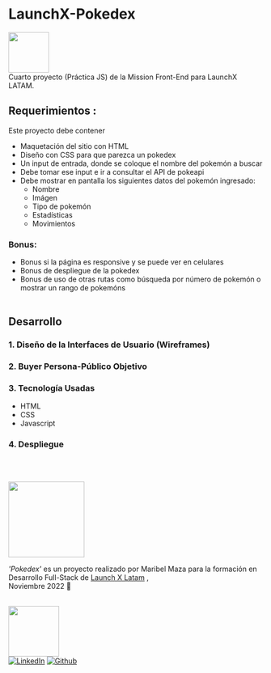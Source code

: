 # LaunchX-Pokedex
<img src="https://media.giphy.com/media/llIOgB4mUey1FnjQSI/giphy.gif" width="80"/> 
<br>
Cuarto proyecto (Práctica JS) de la Mission Front-End para LaunchX LATAM.

<br>

## Requerimientos :

Este proyecto debe contener
- Maquetación del sitio con HTML
- Diseño con CSS para que parezca un pokedex 
- Un input de entrada, donde se coloque el nombre del pokemón a buscar
- Debe tomar ese input e ir a consultar el API de pokeapi
- Debe mostrar en pantalla los siguientes datos del pokemón ingresado:
  - Nombre
  - Imágen
  - Tipo de pokemón
  - Estadísticas
  - Movimientos
### Bonus:
- Bonus si la página es responsive y se puede ver en celulares
- Bonus de despliegue de la pokedex
- Bonus de uso de otras rutas como búsqueda por número de pokemón o mostrar un rango de pokemóns
<br><br>

## Desarrollo

### 1. Diseño de la Interfaces de Usuario (Wireframes)

### 2. Buyer Persona-Público Objetivo

### 3. Tecnología Usadas
  - HTML 
  - CSS 
  - Javascript

### 4. Despliegue

<br> <br>

<img src="https://i.imgur.com/H7WKbvU.png" width="150"/> 
<br>

*'Pokedex'* es un proyecto realizado por Maribel Maza para la formación en Desarrollo Full-Stack de [Launch X Latam](https://github.com/Launch-X-Latam/MisionFrontEnd/tree/main/04%20-%20JS/practica) , <br>Noviembre 2022 🤗
<br><br>

<img src="https://media.giphy.com/media/gj0gl6jbeDO1Z56wIa/giphy.gif" width="100"/> 
<br>
<a href="https://www.linkedin.com/in/maribel-maza/"><img alt="LinkedIn" src="https://img.shields.io/badge/linkedin%20-%230077B5.svg?&style=flat&logo=linkedin&logoColor=white"/></a> <a href="https://github.com/mysticBel"><img alt="Github" src="https://img.shields.io/github/followers/mysticBel?label=follow&style=social"/></a> &nbsp;

